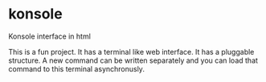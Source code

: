 konsole
=======

Konsole interface in html

This is a fun project. It has a terminal like web interface. It has a pluggable structure. A new command can be written
separately and you can load that command to this terminal asynchronusly.
